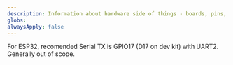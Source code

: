 ```yaml
---
description: Information about hardware side of things - boards, pins, etc...
globs: 
alwaysApply: false
---
```

For ESP32, recomended Serial TX is GPIO17 (D17 on dev kit) with UART2. Generally out of scope.